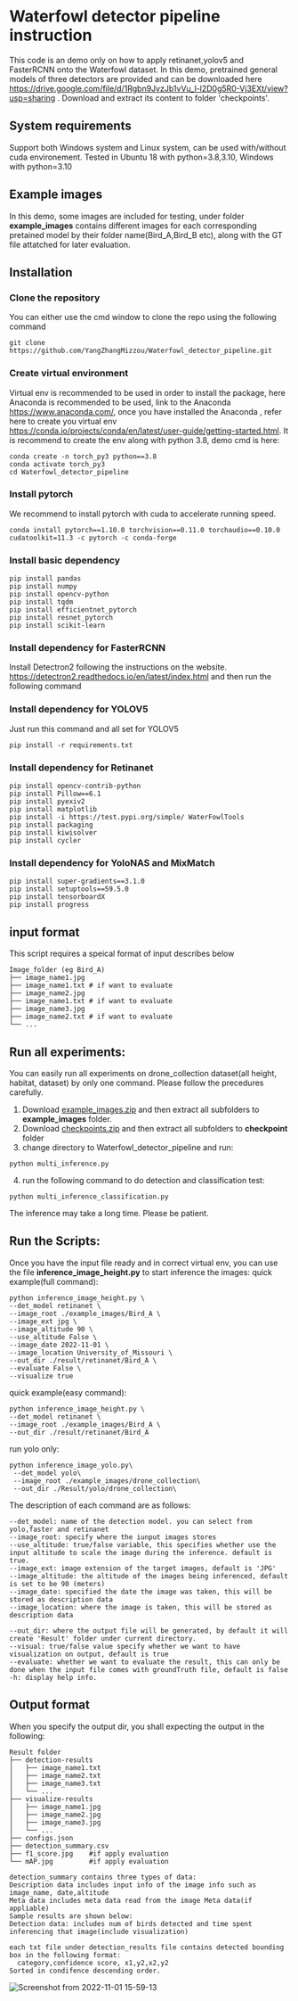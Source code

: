 # Waterfowl detector pipeline instruction

This code is an demo only on how to apply retinanet,yolov5 and FasterRCNN onto the Waterfowl dataset. In this demo, pretrained general models of three detectors are provided and can be downloaded here https://drive.google.com/file/d/1Rgbn9JvzJb1vVu_l-l2D0g5R0-Vj3EXt/view?usp=sharing . Download and extract its content to folder 'checkpoints'.

## System requirements
Support both Windows system and Linux system, can be used with/without cuda environement.
Tested in Ubuntu 18 with python=3.8,3.10, Windows with python=3.10

## Example images

In this demo, some images are included for testing, under folder **example_images** contains different images for each corresponding pretained model by their folder name(Bird_A,Bird_B etc), along with the GT file attatched for later evaluation.

## Installation

### Clone the repository
You can either use the cmd window to clone the repo using the following command
```
git clone https://github.com/YangZhangMizzou/Waterfowl_detector_pipeline.git
```

### Create virtual environment
Virtual env is recommended to be used in order to install the package, here Anaconda is recommended to be used, link to the Anaconda https://www.anaconda.com/, once you have installed the Anaconda , refer here to create you virtual env https://conda.io/projects/conda/en/latest/user-guide/getting-started.html. It is recommend to create the env along with python 3.8, demo cmd is here:

```
conda create -n torch_py3 python==3.8
conda activate torch_py3
cd Waterfowl_detector_pipeline
```

### Install pytorch

We recommend to install pytorch with cuda to accelerate running speed.
```
conda install pytorch==1.10.0 torchvision==0.11.0 torchaudio==0.10.0 cudatoolkit=11.3 -c pytorch -c conda-forge
```

### Install basic dependency

```
pip install pandas
pip install numpy
pip install opencv-python
pip install tqdm
pip install efficientnet_pytorch
pip install resnet_pytorch
pip install scikit-learn
```

### Install dependency for FasterRCNN

Install Detectron2 following the instructions on the website. https://detectron2.readthedocs.io/en/latest/index.html
and then run the following command


### Install dependency for YOLOV5

Just run this command and all set for YOLOV5
```
pip install -r requirements.txt
```

### Install dependency for Retinanet

```
pip install opencv-contrib-python
pip install Pillow==6.1
pip install pyexiv2
pip install matplotlib
pip install -i https://test.pypi.org/simple/ WaterFowlTools
pip install packaging
pip install kiwisolver
pip install cycler
```


### Install dependency for YoloNAS and MixMatch

```
pip install super-gradients==3.1.0
pip install setuptools==59.5.0
pip install tensorboardX
pip install progress
```




## input format
This script requires a speical format of input describes below
```
Image_folder (eg Bird_A)
├── image_name1.jpg
├── image_name1.txt # if want to evaluate
├── image_name2.jpg
├── image_name1.txt # if want to evaluate
├── image_name3.jpg
├── image_name2.txt # if want to evaluate
└── ...
```
## Run all experiments:
You can easily run all experiments on drone_collection dataset(all height, habitat, dataset) by only one command. Please follow the precedures carefully.

1. Download [example_images.zip](https://drive.google.com/file/d/1nwzvAKL_fBVeFviAeDub3tpSmx-p_3ME/view?usp=share_link) and then extract all subfolders to **example_images** folder. 
2. Download [checkpoints.zip](https://drive.google.com/file/d/1gCochdduiTb7sxrAkGTR-DS_YZTEmbLi/view?usp=drive_link) and then extract all subfolders to **checkpoint** folder 
3. change directory to Waterfowl_detector_pipeline and run:
```
python multi_inference.py
```
4. run the following command to do detection and classification test:
```
python multi_inference_classification.py
```

The inference may take a long time. Please be patient.

## Run the Scripts:
Once you have the input file ready and in correct virtual env, you can use the file **inference_image_height.py** to start inference the images:
quick example(full command):
```
python inference_image_height.py \
--det_model retinanet \
--image_root ./example_images/Bird_A \
--image_ext jpg \
--image_altitude 90 \
--use_altitude False \
--image_date 2022-11-01 \
--image_location University_of_Missouri \
--out_dir ./result/retinanet/Bird_A \
--evaluate False \
--visualize true 
```
quick example(easy command):
```
python inference_image_height.py \
--det_model retinanet \
--image_root ./example_images/Bird_A \
--out_dir ./result/retinanet/Bird_A
```

run yolo only:
```
python inference_image_yolo.py\
 --det_model yolo\
 --image_root ./example_images/drone_collection\
 --out_dir ./Result/yolo/drone_collection\
```

The description of each command are as follows:
```
--det_model: name of the detection model. you can select from yolo,faster and retinanet
--image_root: specify where the iunput images stores
--use_altitude: true/false variable, this specifies whether use the input altitude to scale the image during the inference. default is true.
--image_ext: image extension of the target images, default is 'JPG'
--image_altitude: the altitude of the images being inferenced, default is set to be 90 (meters)
--image_date: specified the date the image was taken, this will be stored as description data
--image_location: where the image is taken, this will be stored as description data

--out_dir: where the output file will be generated, by default it will create 'Result' folder under current directory.
--visual: true/false value specify whether we want to have visualization on output, default is true
--evaluate: whether we want to evaluate the result, this can only be done when the input file comes with groundTruth file, default is false
-h: display help info.
```
## Output format
When you specify the output dir, you shall expecting the output in the following:
```
Result folder 
├── detection-results
│   ├── image_name1.txt
│   ├── image_name2.txt
│   ├── image_name3.txt
│   └── ...
├── visualize-results
│   ├── image_name1.jpg
│   ├── image_name2.jpg
│   ├── image_name3.jpg
│   └── ...
├── configs.json
├── detection_summary.csv
├── f1_score.jpg    #if apply evaluation
└── mAP.jpg         #if apply evaluation

detection_summary contains three types of data:
Description data includes input info of the image info such as image_name, date,altitude
Meta data includes meta data read from the image Meta data(if appliable)
Sample results are shown below:
Detection data: includes num of birds detected and time spent inferencing that image(include visualization)

each txt file under detection_results file contains detected bounding box in the following format:
  category,confidence score, x1,y2,x2,y2
Sorted in condifence descending order.
```
![Screenshot from 2022-11-01 15-59-13](https://user-images.githubusercontent.com/71574752/199340134-13dc5f02-4980-4bac-9a6a-4a5d6a04050e.png)



